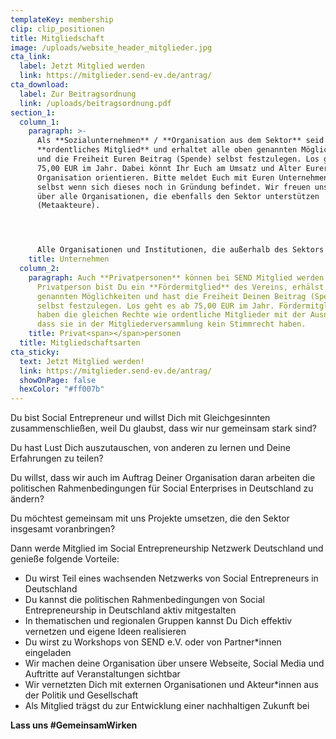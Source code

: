 ```yaml
---
templateKey: membership
clip: clip_positionen
title: Mitgliedschaft
image: /uploads/website_header_mitglieder.jpg
cta_link:
  label: Jetzt Mitglied werden
  link: https://mitglieder.send-ev.de/antrag/
cta_download:
  label: Zur Beitragsordnung
  link: /uploads/beitragsordnung.pdf
section_1:
  column_1:
    paragraph: >-
      Als **Sozialunternehmen** / **Organisation aus dem Sektor** seid Ihr ein
      **ordentliches Mitglied** und erhaltet alle oben genannten Möglichkeiten
      und die Freiheit Euren Beitrag (Spende) selbst festzulegen. Los geht es ab
      75,00 EUR im Jahr. Dabei könnt Ihr Euch am Umsatz und Alter Eurer
      Organisation orientieren. Bitte meldet Euch mit Euren Unternehmen an,
      selbst wenn sich dieses noch in Gründung befindet. Wir freuen uns auch
      über alle Organisationen, die ebenfalls den Sektor unterstützen
      (Metaakteure).




      Alle Organisationen und Institutionen, die außerhalb des Sektors aktiv sind, können **Fördermitglied** von SEND werden. Die Möglichkeiten und Rahmenbedingungen besprechen wir individuell und persönlich mit Euch. Kontaktiert hierzu bitte [Katrin Elsemann](mailto:Katrin.elsemann@send-ev.de).
    title: Unternehmen
  column_2:
    paragraph: Auch **Privatpersonen** können bei SEND Mitglied werden. Als
      Privatperson bist Du ein **Fördermitglied** des Vereins, erhälst alle oben
      genannten Möglichkeiten und hast die Freiheit Deinen Beitrag (Spende)
      selbst festzulegen. Los geht es ab 75,00 EUR im Jahr. Fördermitglieder
      haben die gleichen Rechte wie ordentliche Mitglieder mit der Ausnahme,
      dass sie in der Mitgliederversammlung kein Stimmrecht haben.
    title: Privat<span></span>personen
  title: Mitgliedschaftsarten
cta_sticky:
  text: Jetzt Mitglied werden!
  link: https://mitglieder.send-ev.de/antrag/
  showOnPage: false
  hexColor: "#ff007b"
---
```

Du bist Social Entrepreneur und willst Dich mit Gleichgesinnten zusammenschließen, weil Du glaubst, dass wir nur gemeinsam stark sind?

Du hast Lust Dich auszutauschen, von anderen zu lernen und Deine Erfahrungen zu teilen?

Du willst, dass wir auch im Auftrag Deiner Organisation daran arbeiten die politischen Rahmenbedingungen für Social Enterprises in Deutschland zu ändern?

Du möchtest gemeinsam mit uns Projekte umsetzen, die den Sektor insgesamt voranbringen?

Dann werde Mitglied im Social Entrepreneurship Netzwerk Deutschland und genieße folgende Vorteile:

* Du wirst Teil eines wachsenden Netzwerks von Social Entrepreneurs in Deutschland
* Du kannst die politischen Rahmenbedingungen von Social Entrepreneurship in Deutschland aktiv mitgestalten
* In thematischen und regionalen Gruppen kannst Du Dich effektiv vernetzen und eigene Ideen realisieren
* Du wirst zu Workshops von SEND e.V. oder von Partner*innen eingeladen
* Wir machen deine Organisation über unsere Webseite, Social Media und Auftritte auf Veranstaltungen sichtbar
* Wir vernetzten Dich mit externen Organisationen und Akteur*innen aus der Politik und Gesellschaft
* Als Mitglied trägst du zur Entwicklung einer nachhaltigen Zukunft bei

**Lass uns #GemeinsamWirken**